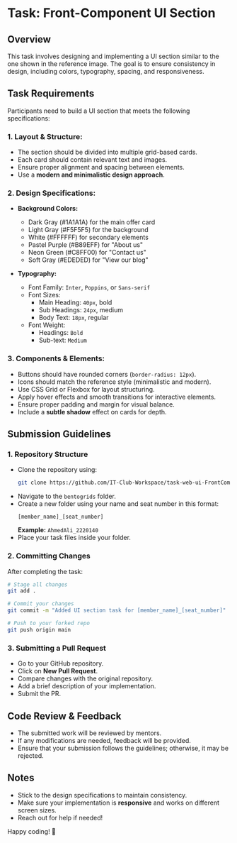 
# Task: Front-Component UI Section

## Overview
This task involves designing and implementing a UI section similar to the one shown in the reference image. The goal is to ensure consistency in design, including colors, typography, spacing, and responsiveness.

## Task Requirements
Participants need to build a UI section that meets the following specifications:

### 1. Layout & Structure:
- The section should be divided into multiple grid-based cards.
- Each card should contain relevant text and images.
- Ensure proper alignment and spacing between elements.
- Use a **modern and minimalistic design approach**.

### 2. Design Specifications:
- **Background Colors:**
  - Dark Gray (#1A1A1A) for the main offer card
  - Light Gray (#F5F5F5) for the background
  - White (#FFFFFF) for secondary elements
  - Pastel Purple (#B89EFF) for "About us"
  - Neon Green (#C8FF00) for "Contact us"
  - Soft Gray (#EDEDED) for "View our blog"

- **Typography:**
  - Font Family: `Inter`, `Poppins`, or `Sans-serif`
  - Font Sizes:
    - Main Heading: `40px`, bold
    - Sub Headings: `24px`, medium
    - Body Text: `18px`, regular
  - Font Weight:
    - Headings: `Bold`
    - Sub-text: `Medium`

### 3. Components & Elements:
- Buttons should have rounded corners (`border-radius: 12px`).
- Icons should match the reference style (minimalistic and modern).
- Use CSS Grid or Flexbox for layout structuring.
- Apply hover effects and smooth transitions for interactive elements.
- Ensure proper padding and margin for visual balance.
- Include a **subtle shadow** effect on cards for depth.

## Submission Guidelines
### 1. Repository Structure
- Clone the repository using:
  ```sh
  git clone https://github.com/IT-Club-Workspace/task-web-ui-FrontComponent.git
  ```
- Navigate to the `bentogrids` folder.
- Create a new folder using your name and seat number in this format:
  ```
  [member_name]_[seat_number]
  ```
  **Example:** `AhmedAli_2220140`
- Place your task files inside your folder.

### 2. Committing Changes
After completing the task:
```sh
# Stage all changes
git add .

# Commit your changes
git commit -m "Added UI section task for [member_name]_[seat_number]"

# Push to your forked repo
git push origin main
```

### 3. Submitting a Pull Request
- Go to your GitHub repository.
- Click on **New Pull Request**.
- Compare changes with the original repository.
- Add a brief description of your implementation.
- Submit the PR.

## Code Review & Feedback
- The submitted work will be reviewed by mentors.
- If any modifications are needed, feedback will be provided.
- Ensure that your submission follows the guidelines; otherwise, it may be rejected.

## Notes
- Stick to the design specifications to maintain consistency.
- Make sure your implementation is **responsive** and works on different screen sizes.
- Reach out for help if needed!

Happy coding! 🚀


